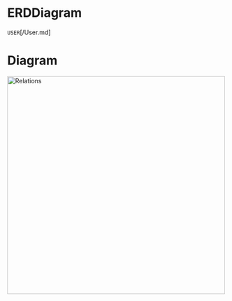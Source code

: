 # ERDDiagram
```USER```[/User.md]
# Diagram
<img width="498" alt="Relations" src="https://github.com/user-attachments/assets/2972267f-a2c3-41b8-838c-b89b0e1f4a50">
